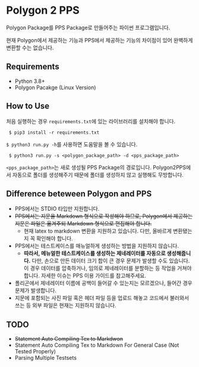 # Polygon 2 PPS

Polygon Package를 PPS Package로 만들어주는 파이썬 프로그램입니다.

현재 Polygon에서 제공하는 기능과 PPS에서 제공하는 기능의 차이점이 있어 완벽하게 변환할 수는 없습니다.

## Requirements

- Python 3.8+
- Polygon Pacakge (Linux Version)

## How to Use

처음 실행하는 경우 `requirements.txt`에 있는 라이브러리를 설치해야 합니다.

```
 $ pip3 install -r requirements.txt
```

`$ python3 run.py -h`를 사용하면 도움말을 볼 수 있습니다.

```
 $ python3 run.py -s <polygon_package_path> -d <pps_package_path>
```

`<pps_package_path>`는 새로 생성될 PPS Package의 경로입니다. Polygon2PPS에서 자동으로 폴더를 생성해주기 때문에 폴더를 생성하지 않고 실행해도 무방합니다.

## Difference beteween Polygon and PPS

* PPS에서는 STDIO 타입만 지원합니다.
* ~~PPS에서는 지문을 Markdown 형식으로 작성해야 하므로, Polygon에서 제공하는 지문은 파일은 옮겨주되 Markdown 형식으로 편집해야 합니다.~~
  * 현재 latex to markdown 변환을 지원하고 있습니다. 다만, 올바르게 변환됐는지 꼭 확인해야 합니다.
* PPS에서는 테스트케이스를 매뉴얼하게 생성하는 방법을 지원하지 않습니다.
    * **따라서, 메뉴얼한 테스트케이스를 생성하는 제네레이터를 자동으로 생성해줍니다.** 다만, 손으로 만든 데이터 크기 합이 큰 경우 문제가 발생할 수도 있습니다. 이 경우 데이터를 압축하거나, 임의로 제네레이터를 분할하는 등 작업을 거쳐야 합니다. 자세한 이슈는 PPS 이용 가이드를 참고해주세요.
* 폴리곤에서 제네레이터 이름에 공백이 들어갈 수 있는지는 모르겠으나, 들어간 경우 문제가 발생합니다.
* 지문에 포함되는 사진 파일 혹은 헤더 파일 등을 업로드 해놓고 코드에서 불러와서 쓰는 등 외부 파일은 현재는 지원하지 않습니다.

## TODO

* ~~Statement Auto Compiling Tex to Markdwon~~
* Statement Auto Compiling Tex to Markdown For General Case (Not Tested Properly)
* Parsing Multiple Testsets